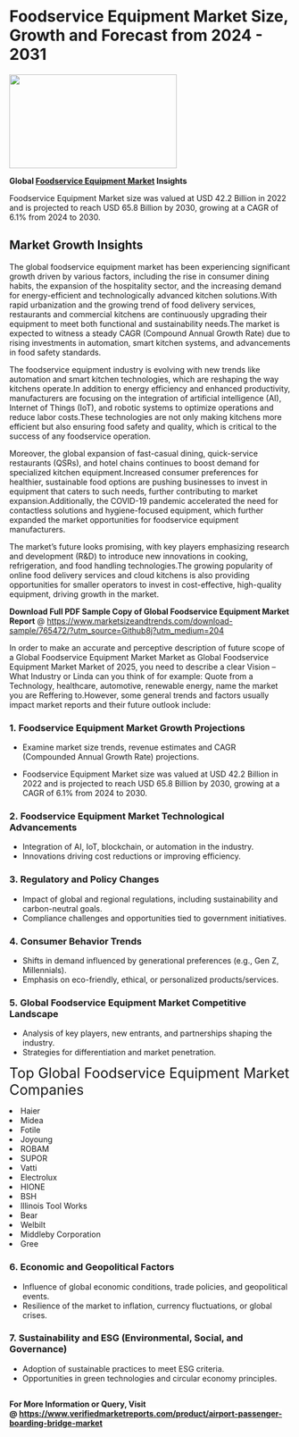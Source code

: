 <H1>Foodservice Equipment Market Size, Growth and Forecast from 2024 - 2031</H1><img class="aligncenter size-medium wp-image-584254" src="https://thirdeyenews.in/wp-content/uploads/2024/09/Global-Market-Research-300x168.jpeg" alt="" width="300" height="168" /><p><strong>Global&nbsp;<a href="https://www.marketsizeandtrends.com/download-sample/765472/?utm_source=Github8j?utm_medium=204">Foodservice Equipment Market</a> Insights</strong></p><p>Foodservice Equipment Market size was valued at USD 42.2 Billion in 2022 and is projected to reach USD 65.8 Billion by 2030, growing at a CAGR of 6.1% from 2024 to 2030.</p><p><h2>Market Growth Insights</h2> <p>The global foodservice equipment market has been experiencing significant growth driven by various factors, including the rise in consumer dining habits, the expansion of the hospitality sector, and the increasing demand for energy-efficient and technologically advanced kitchen solutions.With rapid urbanization and the growing trend of food delivery services, restaurants and commercial kitchens are continuously upgrading their equipment to meet both functional and sustainability needs.The market is expected to witness a steady CAGR (Compound Annual Growth Rate) due to rising investments in automation, smart kitchen systems, and advancements in food safety standards.</p> <p>The foodservice equipment industry is evolving with new trends like automation and smart kitchen technologies, which are reshaping the way kitchens operate.In addition to energy efficiency and enhanced productivity, manufacturers are focusing on the integration of artificial intelligence (AI), Internet of Things (IoT), and robotic systems to optimize operations and reduce labor costs.These technologies are not only making kitchens more efficient but also ensuring food safety and quality, which is critical to the success of any foodservice operation.</p> <p>Moreover, the global expansion of fast-casual dining, quick-service restaurants (QSRs), and hotel chains continues to boost demand for specialized kitchen equipment.Increased consumer preferences for healthier, sustainable food options are pushing businesses to invest in equipment that caters to such needs, further contributing to market expansion.Additionally, the COVID-19 pandemic accelerated the need for contactless solutions and hygiene-focused equipment, which further expanded the market opportunities for foodservice equipment manufacturers.</p> <p>The market’s future looks promising, with key players emphasizing research and development (R&D) to introduce new innovations in cooking, refrigeration, and food handling technologies.The growing popularity of online food delivery services and cloud kitchens is also providing opportunities for smaller operators to invest in cost-effective, high-quality equipment, driving growth in the market.</p> <p><span class=""><strong>Download Full PDF Sample Copy of Global Foodservice Equipment Market Report</strong> @ <a href="https://www.marketsizeandtrends.com/download-sample/765472/?utm_source=Github8j?utm_medium=204" target="_blank">https://www.marketsizeandtrends.com/download-sample/765472/?utm_source=Github8j?utm_medium=204</a></span></p><p>In order to make an accurate and perceptive description of future scope of a Global&nbsp;Foodservice Equipment Market Market as Global&nbsp;Foodservice Equipment Market Market of 2025, you need to describe a clear Vision &ndash; What Industry or Linda can you think of for example: Quote from a Technology, healthcare, automotive, renewable energy, name the market you are Reffering to.However, some general trends and factors usually impact market reports and their future outlook include:</p><h3>1.&nbsp;<strong>Foodservice Equipment Market Growth Projections</strong></h3><ul><li>Examine market size trends, revenue estimates and CAGR (Compounded Annual Growth Rate) projections.</li><li><p>Foodservice Equipment Market size was valued at USD 42.2 Billion in 2022 and is projected to reach USD 65.8 Billion by 2030, growing at a CAGR of 6.1% from 2024 to 2030.</p></li></ul><h3>2.&nbsp;<strong>Foodservice Equipment Market Technological Advancements</strong></h3><ul><li>Integration of AI, IoT, blockchain, or automation in the industry.</li><li>Innovations driving cost reductions or improving efficiency.</li></ul><h3>3.&nbsp;<strong>Regulatory and Policy Changes</strong></h3><ul><li>Impact of global and regional regulations, including sustainability and carbon-neutral goals.</li><li>Compliance challenges and opportunities tied to government initiatives.</li></ul><h3>4.&nbsp;<strong>Consumer Behavior Trends</strong></h3><ul><li>Shifts in demand influenced by generational preferences (e.g., Gen Z, Millennials).</li><li>Emphasis on eco-friendly, ethical, or personalized products/services.</li></ul><h3>5.&nbsp;<strong>Global Foodservice Equipment Market Competitive Landscape</strong></h3><ul><li>Analysis of key players, new entrants, and partnerships shaping the industry.</li><li>Strategies for differentiation and market penetration.</li></ul><p data-pm-slice="1 1 []"><span style="color: inherit; font-family: inherit; font-size: 25px;">Top Global Foodservice Equipment Market Companies</span></p><div class="" data-test-id=""><p><li>Haier</li><li> Midea</li><li> Fotile</li><li> Joyoung</li><li> ROBAM</li><li> SUPOR</li><li> Vatti</li><li> Electrolux</li><li> HIONE</li><li> BSH</li><li> Illinois Tool Works</li><li> Bear</li><li> Welbilt</li><li> Middleby Corporation</li><li> Gree</li></p></div><h3>6.&nbsp;<strong>Economic and Geopolitical Factors</strong></h3><ul><li>Influence of global economic conditions, trade policies, and geopolitical events.</li><li>Resilience of the market to inflation, currency fluctuations, or global crises.</li></ul><h3>7.&nbsp;<strong>Sustainability and ESG (Environmental, Social, and Governance)</strong></h3><ul><li>Adoption of sustainable practices to meet ESG criteria.</li><li>Opportunities in green technologies and circular economy principles.</li></ul><h2><strong style="font-size: 14px;">For More Information or Query, Visit @&nbsp;</strong><a style="background-color: #ffffff; font-size: 14px;" href="https://www.marketsizeandtrends.com/report/foodservice-equipment-market/" target="_blank">https://www.verifiedmarketreports.com/product/airport-passenger-boarding-bridge-market</a></h2>
